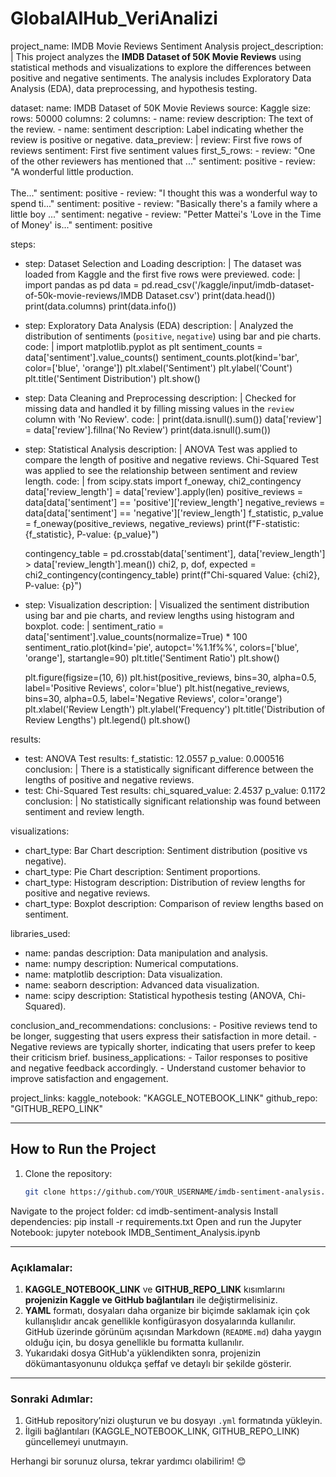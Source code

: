 # GlobalAIHub_VeriAnalizi


project_name: IMDB Movie Reviews Sentiment Analysis
project_description: |
  This project analyzes the **IMDB Dataset of 50K Movie Reviews** using statistical methods and visualizations to explore the differences between positive and negative sentiments. 
  The analysis includes Exploratory Data Analysis (EDA), data preprocessing, and hypothesis testing.

dataset:
  name: IMDB Dataset of 50K Movie Reviews
  source: Kaggle
  size:
    rows: 50000
    columns: 2
  columns:
    - name: review
      description: The text of the review.
    - name: sentiment
      description: Label indicating whether the review is positive or negative.
  data_preview: |
    review: First five rows of reviews
    sentiment: First five sentiment values
    first_5_rows:
      - review: "One of the other reviewers has mentioned that ..."
        sentiment: positive
      - review: "A wonderful little production. <br /><br />The..."
        sentiment: positive
      - review: "I thought this was a wonderful way to spend ti..."
        sentiment: positive
      - review: "Basically there's a family where a little boy ..."
        sentiment: negative
      - review: "Petter Mattei's 'Love in the Time of Money' is..."
        sentiment: positive

steps:
  - step: Dataset Selection and Loading
    description: |
      The dataset was loaded from Kaggle and the first five rows were previewed.
    code: |
      import pandas as pd
      data = pd.read_csv('/kaggle/input/imdb-dataset-of-50k-movie-reviews/IMDB Dataset.csv')
      print(data.head())
      print(data.columns)
      print(data.info())
  - step: Exploratory Data Analysis (EDA)
    description: |
      Analyzed the distribution of sentiments (`positive`, `negative`) using bar and pie charts.
    code: |
      import matplotlib.pyplot as plt
      sentiment_counts = data['sentiment'].value_counts()
      sentiment_counts.plot(kind='bar', color=['blue', 'orange'])
      plt.xlabel('Sentiment')
      plt.ylabel('Count')
      plt.title('Sentiment Distribution')
      plt.show()
  - step: Data Cleaning and Preprocessing
    description: |
      Checked for missing data and handled it by filling missing values in the `review` column with 'No Review'.
    code: |
      print(data.isnull().sum())
      data['review'] = data['review'].fillna('No Review')
      print(data.isnull().sum())
  - step: Statistical Analysis
    description: |
      ANOVA Test was applied to compare the length of positive and negative reviews.
      Chi-Squared Test was applied to see the relationship between sentiment and review length.
    code: |
      from scipy.stats import f_oneway, chi2_contingency
      data['review_length'] = data['review'].apply(len)
      positive_reviews = data[data['sentiment'] == 'positive']['review_length']
      negative_reviews = data[data['sentiment'] == 'negative']['review_length']
      f_statistic, p_value = f_oneway(positive_reviews, negative_reviews)
      print(f"F-statistic: {f_statistic}, P-value: {p_value}")
      
      contingency_table = pd.crosstab(data['sentiment'], data['review_length'] > data['review_length'].mean())
      chi2, p, dof, expected = chi2_contingency(contingency_table)
      print(f"Chi-squared Value: {chi2}, P-value: {p}")
  - step: Visualization
    description: |
      Visualized the sentiment distribution using bar and pie charts, 
      and review lengths using histogram and boxplot.
    code: |
      sentiment_ratio = data['sentiment'].value_counts(normalize=True) * 100
      sentiment_ratio.plot(kind='pie', autopct='%1.1f%%', colors=['blue', 'orange'], startangle=90)
      plt.title('Sentiment Ratio')
      plt.show()
      
      plt.figure(figsize=(10, 6))
      plt.hist(positive_reviews, bins=30, alpha=0.5, label='Positive Reviews', color='blue')
      plt.hist(negative_reviews, bins=30, alpha=0.5, label='Negative Reviews', color='orange')
      plt.xlabel('Review Length')
      plt.ylabel('Frequency')
      plt.title('Distribution of Review Lengths')
      plt.legend()
      plt.show()

results:
  - test: ANOVA Test
    results:
      f_statistic: 12.0557
      p_value: 0.000516
    conclusion: |
      There is a statistically significant difference between the lengths of positive and negative reviews.
  - test: Chi-Squared Test
    results:
      chi_squared_value: 2.4537
      p_value: 0.1172
    conclusion: |
      No statistically significant relationship was found between sentiment and review length.

visualizations:
  - chart_type: Bar Chart
    description: Sentiment distribution (positive vs negative).
  - chart_type: Pie Chart
    description: Sentiment proportions.
  - chart_type: Histogram
    description: Distribution of review lengths for positive and negative reviews.
  - chart_type: Boxplot
    description: Comparison of review lengths based on sentiment.

libraries_used:
  - name: pandas
    description: Data manipulation and analysis.
  - name: numpy
    description: Numerical computations.
  - name: matplotlib
    description: Data visualization.
  - name: seaborn
    description: Advanced data visualization.
  - name: scipy
    description: Statistical hypothesis testing (ANOVA, Chi-Squared).

conclusion_and_recommendations:
  conclusions:
    - Positive reviews tend to be longer, suggesting that users express their satisfaction in more detail.
    - Negative reviews are typically shorter, indicating that users prefer to keep their criticism brief.
  business_applications:
    - Tailor responses to positive and negative feedback accordingly.
    - Understand customer behavior to improve satisfaction and engagement.

project_links:
  kaggle_notebook: "KAGGLE_NOTEBOOK_LINK"
  github_repo: "GITHUB_REPO_LINK"

---

## **How to Run the Project**
1. Clone the repository:
   ```bash
   git clone https://github.com/YOUR_USERNAME/imdb-sentiment-analysis.git
Navigate to the project folder:
cd imdb-sentiment-analysis
Install dependencies:
pip install -r requirements.txt
Open and run the Jupyter Notebook:
jupyter notebook IMDB_Sentiment_Analysis.ipynb

---

### **Açıklamalar:**
1. **KAGGLE_NOTEBOOK_LINK** ve **GITHUB_REPO_LINK** kısımlarını **projenizin Kaggle ve GitHub bağlantıları** ile değiştirmelisiniz.
2. **YAML** formatı, dosyaları daha organize bir biçimde saklamak için çok kullanışlıdır ancak genellikle konfigürasyon dosyalarında kullanılır. GitHub üzerinde görünüm açısından Markdown (`README.md`) daha yaygın olduğu için, bu dosya genellikle bu formatta kullanılır.
3. Yukarıdaki dosya GitHub'a yüklendikten sonra, projenizin dökümantasyonunu oldukça şeffaf ve detaylı bir şekilde gösterir.

---

### **Sonraki Adımlar:**
1. GitHub repository’nizi oluşturun ve bu dosyayı `.yml` formatında yükleyin.
2. İlgili bağlantıları (KAGGLE_NOTEBOOK_LINK, GITHUB_REPO_LINK) güncellemeyi unutmayın.

Herhangi bir sorunuz olursa, tekrar yardımcı olabilirim! 😊
